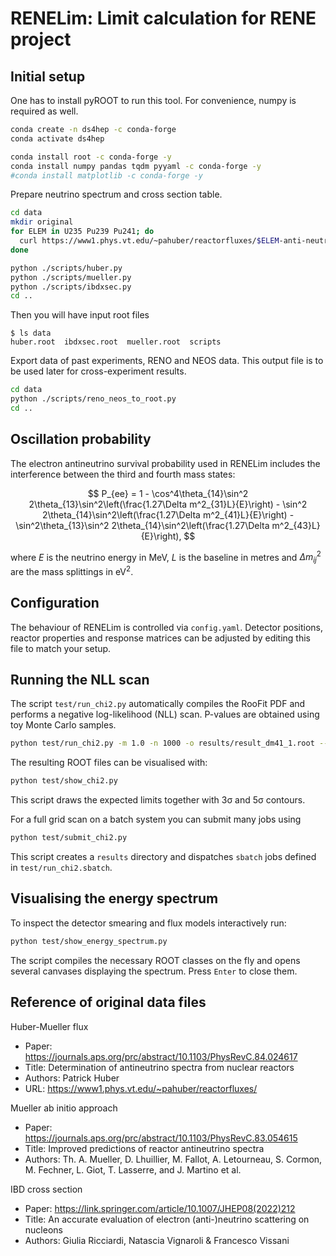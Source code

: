 # RENELim: Limit calculation for RENE project
## Initial setup
One has to install pyROOT to run this tool.
For convenience, numpy is required as well.
```bash
conda create -n ds4hep -c conda-forge
conda activate ds4hep

conda install root -c conda-forge -y
conda install numpy pandas tqdm pyyaml -c conda-forge -y
#conda install matplotlib -c conda-forge -y
```

Prepare neutrino spectrum and cross section table.
```bash
cd data
mkdir original
for ELEM in U235 Pu239 Pu241; do
  curl https://www1.phys.vt.edu/~pahuber/reactorfluxes/$ELEM-anti-neutrino-flux-250keV.dat > original/$ELEM-anti-neutrino-flux-250keV.dat
done

python ./scripts/huber.py
python ./scripts/mueller.py
python ./scripts/ibdxsec.py
cd ..
```

Then you will have input root files
```
$ ls data
huber.root  ibdxsec.root  mueller.root  scripts
```

Export data of past experiments, RENO and NEOS data.
This output file is to be used later for cross-experiment results.
```bash
cd data
python ./scripts/reno_neos_to_root.py
cd ..
```

## Oscillation probability

The electron antineutrino survival probability used in RENELim includes the
interference between the third and fourth mass states:

$$
P_{ee} = 1 - \cos^4\theta_{14}\sin^2 2\theta_{13}\sin^2\left(\frac{1.27\Delta m^2_{31}L}{E}\right)
        - \sin^2 2\theta_{14}\sin^2\left(\frac{1.27\Delta m^2_{41}L}{E}\right)
        - \sin^2\theta_{13}\sin^2 2\theta_{14}\sin^2\left(\frac{1.27\Delta m^2_{43}L}{E}\right),
$$

where $E$ is the neutrino energy in MeV, $L$ is the baseline in metres and
$\Delta m^2_{ij}$ are the mass splittings in $\text{eV}^2$.

## Configuration
The behaviour of RENELim is controlled via `config.yaml`. Detector
positions, reactor properties and response matrices can be adjusted by
editing this file to match your setup.

## Running the NLL scan
The script `test/run_chi2.py` automatically compiles the RooFit PDF and performs a negative log-likelihood (NLL) scan.  P-values are obtained using toy Monte Carlo samples.
```bash
python test/run_chi2.py -m 1.0 -n 1000 -o results/result_dm41_1.root --toys 1000
```
The resulting ROOT files can be visualised with:
```bash
python test/show_chi2.py
```
This script draws the expected limits together with 3σ and 5σ contours.

For a full grid scan on a batch system you can submit many jobs using
```bash
python test/submit_chi2.py
```
This script creates a `results` directory and dispatches `sbatch`
jobs defined in `test/run_chi2.sbatch`.

## Visualising the energy spectrum
To inspect the detector smearing and flux models interactively run:
```bash
python test/show_energy_spectrum.py
```
The script compiles the necessary ROOT classes on the fly and opens
several canvases displaying the spectrum. Press `Enter` to close them.

## Reference of original data files
Huber-Mueller flux
- Paper: https://journals.aps.org/prc/abstract/10.1103/PhysRevC.84.024617
- Title: Determination of antineutrino spectra from nuclear reactors
- Authors: Patrick Huber
- URL: https://www1.phys.vt.edu/~pahuber/reactorfluxes/

Mueller ab initio approach
- Paper: https://journals.aps.org/prc/abstract/10.1103/PhysRevC.83.054615
- Title: Improved predictions of reactor antineutrino spectra
- Authors: Th. A. Mueller, D. Lhuillier, M. Fallot, A. Letourneau, S. Cormon, M. Fechner, L. Giot, T. Lasserre, and J. Martino et al.

IBD cross section
- Paper: https://link.springer.com/article/10.1007/JHEP08(2022)212
- Title: An accurate evaluation of electron (anti-)neutrino scattering on nucleons
- Authors: Giulia Ricciardi, Natascia Vignaroli & Francesco Vissani 
